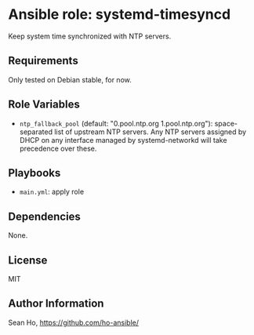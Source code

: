 # Ansible role: systemd-timesyncd
Keep system time synchronized with NTP servers.

## Requirements
Only tested on Debian stable, for now.

## Role Variables
+ `ntp_fallback_pool` (default: "0.pool.ntp.org 1.pool.ntp.org"):
  space-separated list of upstream NTP servers.
  Any NTP servers assigned by DHCP on any interface managed by
  systemd-networkd will take precedence over these.

## Playbooks
+ `main.yml`: apply role

## Dependencies
None.

## License
MIT

## Author Information
Sean Ho, https://github.com/ho-ansible/
